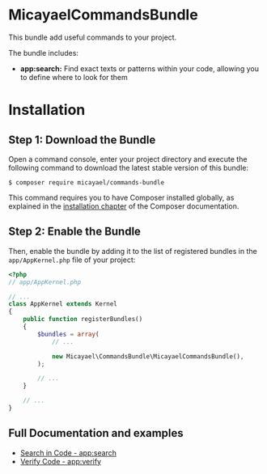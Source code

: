 # MicayaelCommandsBundle

This bundle add useful commands to your project.

The bundle includes:

  - **app:search:** Find exact texts or patterns within your code, allowing you to define where to look for them

Installation
============

Step 1: Download the Bundle
---------------------------

Open a command console, enter your project directory and execute the
following command to download the latest stable version of this bundle:

```console
$ composer require micayael/commands-bundle
```

This command requires you to have Composer installed globally, as explained
in the [installation chapter](https://getcomposer.org/doc/00-intro.md)
of the Composer documentation.

Step 2: Enable the Bundle
-------------------------

Then, enable the bundle by adding it to the list of registered bundles
in the `app/AppKernel.php` file of your project:

```php
<?php
// app/AppKernel.php

// ...
class AppKernel extends Kernel
{
    public function registerBundles()
    {
        $bundles = array(
            // ...

            new Micayael\CommandsBundle\MicayaelCommandsBundle(),
        );

        // ...
    }

    // ...
}
```

Full Documentation and examples
-------------------------------

- [Search in Code - app:search](https://github.com/micayael/commands-bundle/blob/master/Resources/doc/search_in_code.md) 
- [Verify Code - app:verify](https://github.com/micayael/commands-bundle/blob/master/Resources/doc/verify.md) 
